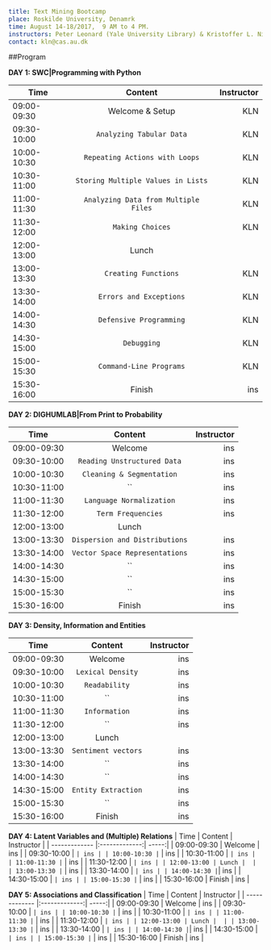 ```yaml
title: Text Mining Bootcamp
place: Roskilde University, Denamrk
time: August 14-18/2017,  9 AM to 4 PM.
instructors: Peter Leonard (Yale University Library) & Kristoffer L. Nielbo  (DigHumLab)
contact: kln@cas.au.dk
```





##Program

**DAY 1: SWC|Programming with Python**

| Time        | Content           | Instructor  |
| ------------- |:-------------:| -----:|
| 09:00-09:30 | Welcome & Setup | KLN |
| 09:30-10:00 | `Analyzing Tabular Data` | KLN |
| 10:00-10:30 | `Repeating Actions with Loops` | KLN |
| 10:30-11:00 | `Storing Multiple Values in Lists` | KLN |
| 11:00-11:30 | `Analyzing Data from Multiple Files` | KLN |
| 11:30-12:00 | `Making Choices` | KLN |
| 12:00-13:00 | Lunch |  |
| 13:00-13:30 | `Creating Functions` | KLN |
| 13:30-14:00 | `Errors and Exceptions` | KLN |
| 14:00-14:30 | `Defensive Programming`| KLN |
| 14:30-15:00 | `Debugging` | KLN |
| 15:00-15:30 | `Command-Line Programs` | KLN |
| 15:30-16:00 | Finish | ins |

**DAY 2: DIGHUMLAB|From Print to Probability**  

| Time        | Content           | Instructor  |
| ------------- |:-------------:| -----:|
| 09:00-09:30 | Welcome | ins |
| 09:30-10:00 | `Reading Unstructured Data` | ins |
| 10:00-10:30 | `Cleaning & Segmentation` | ins |
| 10:30-11:00 | `` | ins |
| 11:00-11:30 | `Language Normalization` | ins |
| 11:30-12:00 | `Term Frequencies` | ins |
| 12:00-13:00 | Lunch |  |
| 13:00-13:30 | `Dispersion and Distributions` | ins |
| 13:30-14:00 | `Vector Space Representations` | ins |
| 14:00-14:30 | ``| ins |
| 14:30-15:00 | `` | ins |
| 15:00-15:30 | `` | ins |
| 15:30-16:00 | Finish | ins |


**DAY 3: Density, Information and Entities**  

| Time        | Content           | Instructor  |
| ------------- |:-------------:| -----:|
| 09:00-09:30 | Welcome | ins |
| 09:30-10:00 | `Lexical Density` | ins |
| 10:00-10:30 | `Readability` | ins |
| 10:30-11:00 | `` | ins |
| 11:00-11:30 | `Information` | ins |
| 11:30-12:00 | `` | ins |
| 12:00-13:00 | Lunch |  |
| 13:00-13:30 | `Sentiment vectors` | ins |
| 13:30-14:00 | `` | ins |
| 14:00-14:30 | ``| ins |
| 14:30-15:00 | `Entity Extraction` | ins |
| 15:00-15:30 | `` | ins |
| 15:30-16:00 | Finish | ins |

**DAY 4: Latent Variables and (Multiple) Relations**
| Time        | Content           | Instructor  |
| ------------- |:-------------:| -----:|
| 09:00-09:30 | Welcome | ins |
| 09:30-10:00 | `` | ins |
| 10:00-10:30 | `` | ins |
| 10:30-11:00 | `` | ins |
| 11:00-11:30 | `` | ins |
| 11:30-12:00 | `` | ins |
| 12:00-13:00 | Lunch |  |
| 13:00-13:30 | `` | ins |
| 13:30-14:00 | `` | ins |
| 14:00-14:30 | ``| ins |
| 14:30-15:00 | `` | ins |
| 15:00-15:30 | `` | ins |
| 15:30-16:00 | Finish | ins |  

**DAY 5: Associations and Classification**
| Time        | Content           | Instructor  |
| ------------- |:-------------:| -----:|
| 09:00-09:30 | Welcome | ins |
| 09:30-10:00 | `` | ins |
| 10:00-10:30 | `` | ins |
| 10:30-11:00 | `` | ins |
| 11:00-11:30 | `` | ins |
| 11:30-12:00 | `` | ins |
| 12:00-13:00 | Lunch |  |
| 13:00-13:30 | `` | ins |
| 13:30-14:00 | `` | ins |
| 14:00-14:30 | ``| ins |
| 14:30-15:00 | `` | ins |
| 15:00-15:30 | `` | ins |
| 15:30-16:00 | Finish | ins |  
